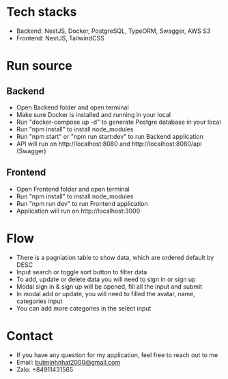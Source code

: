 # Tech stacks
- Backend: NestJS, Docker, PostgreSQL, TypeORM, Swagger, AWS S3
- Frontend: NextJS, TailwindCSS

# Run source 
## Backend
- Open Backend folder and open terminal
- Make sure Docker is installed and running in your local 
- Run "docker-compose up -d" to generate Postgre database in your local
- Run "npm install" to install node_modules
- Run "npm start" or "npm run start:dev" to run Backend application
- API will run on http://localhost:8080 and http://localhost:8080/api (Swagger)

## Frontend
- Open Frontend folder and open terminal
- Run "npm install" to install node_modules
- Run "npm run dev" to run Frontend application
- Application will run on http://localhost:3000

# Flow
- There is a pagniation table to show data, which are ordered default by DESC
- Input search or toggle sort button to filter data
- To add, update or delete data you will need to sign in or sign up
- Modal sign in & sign up will be opened, fill all the input and submit
- In modal add or update, you will need to filled the avatar, name, categories input
- You can add more categories in the select input

# Contact
- If you have any question for my application, feel free to reach out to me
- Email: butminhnhat2000@gmail.com
- Zalo: +84911431565